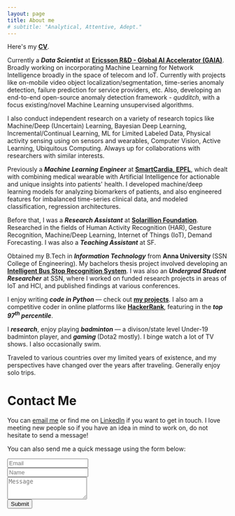 ```yaml
---
layout: page
title: About me
# subtitle: "Analytical, Attentive, Adept."
---
```


<div id="aboutme-section">

<p class="about-text">
<span class="fa fa-download about-icon"></span>
Here's my <a href="/Resume_Gautham.pdf"><strong> CV</strong></a>.
</p>

<p class="about-text">
<span class="fa fa-briefcase about-icon"></span>
Currently a <strong><i>Data Scientist</i></strong> at <strong><a href="https://www.ericsson.com/en">Ericsson R&D - Global AI Accelerator (GAIA)</a></strong>. Broadly working on incorporating Machine Learning for Network Intelligence broadly in the space of telecom and IoT. Currently with projects like on-mobile video object localization/segmentation, time-series anomaly detection, failure prediction for service providers, etc. Also, developing an end-to-end open-source anomaly detection framework - <i>qudditch</i>, with a focus existing/novel Machine Learning unsupervised algorithms.
</p>

<p class="about-text">
<span class="fa fa-briefcase about-icon"></span>
I also conduct independent research on a variety of research topics like Machine/Deep (Uncertain) Learning, Bayesian Deep Learning, Incremental/Continual Learning, ML for Limited Labeled Data, Physical activity sensing using on sensors and wearables, Computer Vision, Active Learning, Ubiquitous Computing. Always up for collaborations with researchers with similar interests.
</p>

<p class="about-text">
<span class="fa fa-briefcase about-icon"></span>
Previously a <strong><i>Machine Learning Engineer</i></strong> at <strong><a href="http://www.smartcardia.com">SmartCardia, EPFL</a></strong>, which dealt with combining medical wearable with Artificial Intelligence for actionable and unique insights into patients' health. I developed machine/deep learning models for analyzing biomarkers of patients, and also engineered features for imbalanced time-series clinical data, and modeled classification, regression architectures.
</p>

<p class="about-text">
<span class="fa fa-briefcase about-icon"></span>
Before that, I was a <strong><i>Research Assistant</i></strong> at <strong><a href="http://solarillionfoundation.org/">Solarillion Foundation</a></strong>. Researched in the fields of Human Activity Recognition (HAR), Gesture Recognition, Machine/Deep Learning, Internet of Things (IoT), Demand Forecasting. I was also a <strong><i>Teaching Assistant</i></strong> at SF.
</p>

<p class="about-text">
<span class="fa fa-graduation-cap about-icon"></span>
Obtained my B.Tech in <strong><i>Information Technology</i></strong> from <strong> Anna University </strong>(SSN College of Engineering). My bachelors thesis project involved developing an <a href="https://github.com/gauthamkrishna-g/Intelligent-Bus-Stop-Recognition-System" target="_blank"><strong> Intelligent Bus Stop Recognition System</strong></a>. I was also an <strong><i>Undergrad Student Researcher</i></strong> at SSN, where I worked on funded research projects in areas of IoT and HCI, and published findings at various conferences.
</p>

<p class="about-text">
<span class="fa fa-code about-icon"></span>
I enjoy writing <strong><i> code in Python </i></strong> &mdash; check out <a href="/projects"><strong>my projects</strong></a>. I also am a competitive coder in online platforms like <a href="https://hackerrank.com/gauthamkrishna_g/"><strong> HackerRank</strong></a>, featuring in the <strong><i>top 97<sup>th</sup> percentile</i></strong>.
</p>

<p class="about-text">
<span class="fa fa-gamepad about-icon"></span>
I <strong><i>research</i></strong>, enjoy playing <strong><i> badminton </i></strong> &mdash; a divison/state level Under-19 badminton player, and <strong><i> gaming </i></strong>(Dota2 mostly). I binge watch a lot of TV shows. I also occasionally swim.
</p>

<p class="about-text">
<span class="fa fa-globe about-icon"></span>
Traveled to various countries over my limited years of existence, and my perspectives have changed over the years after traveling. Generally enjoy solo trips.
</p>

</div>

<div id="contactme">
<h1>Contact Me</h1>
</div>
<!--
<div class="alert alert-danger" role="alert">
I will be away until September 15, with very limited time to work. My responses will be slow during this period.
</div>
-->



<p>You can <a href="mailto:gauthamkrishna.gudur@gmail.com">email me</a> or find me on <a href="https://www.linkedin.com/in/gauthamkrishna-g/"> LinkedIn</a> if you want to get in touch. I love meeting new people so if you have an idea in mind to work on, do not hesitate to send a message!</p>

<form action="https://formspree.io/gauthamkrishna.gudur@gmail.com" method="POST" class="form" id="contact-form">
  <p>You can also send me a quick message using the form below:</p>
  <div class="row">
    <div class="col-xs-6">
      <input type="email" name="_replyto" class="form-control input-lg" placeholder="Email" title="Email">
    </div>
    <div class="col-xs-6">
      <input type="text" name="name" class="form-control input-lg" placeholder="Name" title="Name">
    </div>
  </div>
  <input type="hidden" name="_subject" value="New submission from gauthamkrishna-g.com">
  <textarea type="text" name="content" class="form-control input-lg" placeholder="Message" title="Message" required="required" rows="3"></textarea>
  <br>
  <input type="text" name="_gotcha" style="display:none">
  <input type="hidden" name="_next" value="./aboutme?message=Your message was sent successfully, thanks!" />
  <button type="submit" class="btn btn-lg btn-primary">Submit</button>
</form>

